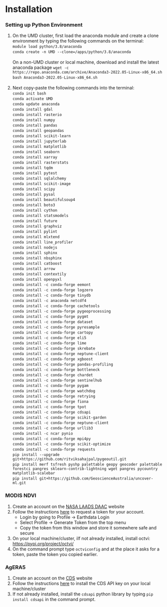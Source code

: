 # Installation


### Setting up Python Environment
1. On the UMD cluster, first load the anaconda module and create a clone environment by typing the 
following commands on the terminal:<br>
`module load python/3.8/anaconda`<br>
`conda create -n UMD --clone=/apps/python/3.8/anaconda` <br><br>
On a non-UMD cluster or local machine, download and install the latest anaconda package
`wget -c https://repo.anaconda.com/archive/Anaconda3-2022.05-Linux-x86_64.sh` <br>
`bash Anaconda3-2022.05-Linux-x86_64.sh`
<br><br>
2. Next copy-paste the following commands into the terminal:<br>
`conda init bash`<br>
`conda activate UMD`<br>
`conda update anaconda`<br>
`conda install gdal`<br>
`conda install rasterio`<br>
`conda install numpy`<br>
`conda install pandas`<br>
`conda install geopandas`<br>
`conda install scikit-learn`<br>
`conda install jupyterlab`<br>
`conda install matplotlib`<br>
`conda install seaborn`<br>
`conda install xarray`<br>
`conda install rasterstats`<br>
`conda install tqdm`<br>
`conda install pytest`<br>
`conda install sqlalchemy`<br>
`conda install scikit-image`<br>
`conda install scipy`<br>
`conda install pysal`<br>
`conda install beautifulsoup4`<br>
`conda install boto3`<br>
`conda install cython`<br>
`conda install statsmodels`<br>
`conda install future`<br>
`conda install graphviz`<br>
`conda install pylint`<br>
`conda install mlxtend`<br>
`conda install line_profiler`<br>
`conda install nodejs`<br>
`conda install sphinx`<br>
`conda install nbsphinx`<br>
`conda install catboost`<br>
`conda install arrow`<br>
`conda install contextily`<br>
`conda install openpyxl`<br>
`conda install -c conda-forge eemont`<br>
`conda install -c conda-forge logzero`<br>
`conda install -c conda-forge tinydb`<br>
`conda install -c anaconda netcdf4`<br>
`conda install -c conda-forge cachetools`<br>
`conda install -c conda-forge pygeoprocessing`<br>
`conda install -c conda-forge pygmt`<br>
`conda install -c conda-forge dataset`<br>
`conda install -c conda-forge pyresample`<br>
`conda install -c conda-forge cartopy`<br>
`conda install -c conda-forge eli5`<br>
`conda install -c conda-forge lime`<br>
`conda install -c conda-forge skrebate`<br>
`conda install -c conda-forge neptune-client`<br>
`conda install -c conda-forge xgboost`<br>
`conda install -c conda-forge pandas-profiling`<br>
`conda install -c conda-forge bottleneck`<br>
`conda install -c conda-forge chardet`<br>
`conda install -c conda-forge sentinelhub`<br>
`conda install -c conda-forge pygam`<br>
`conda install -c conda-forge watchdog`<br>
`conda install -c conda-forge retrying`<br>
`conda install -c conda-forge fiona`<br>
`conda install -c conda-forge tpot`<br>
`conda install -c conda-forge cdsapi`<br>
`conda install -c conda-forge scikit-garden`<br>
`conda install -c conda-forge neptune-client`<br>
`conda install -c conda-forge urllib3`<br>
`conda install -c ncar pynio`<br>
`conda install -c conda-forge mpi4py`<br>
`conda install -c conda-forge scikit-optimize`<br>
`conda install -c conda-forge requests`<br>
`pip install --upgrade git+https://github.com/ritviksahajpal/pygeoutil.git`   
`pip install merf tsfresh pyshp palettable geopy geocoder palettable forestci pangres sklearn-contrib-lightning wget pangres pycountry matplotlib-scalebar`<br>
`pip install git+https://github.com/GeoscienceAustralia/uncover-ml.git`

### MODIS NDVI
1. Create an account on the [NASA LAADS DAAC](https://ladsweb.modaps.eosdis.nasa.gov/) website
2. Follow the instructions [here](https://ladsweb.modaps.eosdis.nasa.gov/learn/download-files-using-laads-daac-tokens/) 
to request a token for your account.
   * Login by going to Profile -> Earthdata Login
   * Select Profile -> Generate Token from the top menu
   * Copy the token from this window and store it somewhere safe and secure
3. On your local machine/cluster, iIf not already installed, 
install octvi: https://pypi.org/project/octvi/
4. On the command prompt type `octviconfig` and at the place it asks for a token, 
paste the token you copied earlier.

### AgERA5
1. Create an account on the [CDS](https://cds.climate.copernicus.eu) website 
2. Follow the instructions [here](https://cds.climate.copernicus.eu/cds-client-web/user-guide/tokens/)
to install the CDS API key on your local machine/cluster
3. If not already installed, install the `cdsapi` python library by typing `pip install cdsapi` in 
the command prompt.